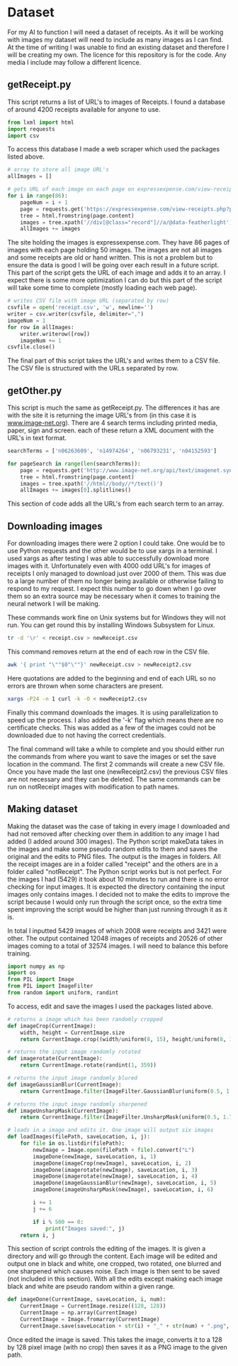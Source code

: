 # Dataset

For my AI to function I will need a dataset of receipts. As it will be working with images my dataset will need to include as many images as I can find. At the time of writing I was unable to find an existing dataset and therefore I will be creating my own. The licence for this repository is for the code. Any media I include may follow a different licence.

## getReceipt.py

This script returns a list of URL's to images of Receipts. I found a database of around 4200 receipts available for anyone to use.

~~~Python
from lxml import html
import requests
import csv
~~~

To access this database I made a web scraper which used the packages listed above.

~~~Python
# array to store all image URL's
allImages = []

# gets URL of each image on each page on expressexpense.com/view-receipts.php
for i in range(86):
    pageNum = i + 1
    page = requests.get('https://expressexpense.com/view-receipts.php?page=%s' % pageNum)
    tree = html.fromstring(page.content)
    images = tree.xpath('//div[@class="record"]//a/@data-featherlight')
    allImages += images
~~~

The site holding the images is expressexpense.com. They have 86 pages of images with each page holding 50 images. The images are not all images and some receipts are old or hand written. This is not a problem but to ensure the data is good I will be going over each result in a future script. This part of the script gets the URL of each image and adds it to an array. I expect there is some more optimization I can do but this part of the script will take some time to complete (mostly loading each web page).

~~~Python
# writes CSV file with image URL (separated by row)
csvfile = open('receipt.csv', 'w', newline='')
writer = csv.writer(csvfile, delimiter=",")
imageNum = 1
for row in allImages:
    writer.writerow([row])
    imageNum += 1
csvfile.close()
~~~

The final part of this script takes the URL's and writes them to a CSV file. The CSV file is structured with the URLs separated by row.

## getOther.py

This script is much the same as getReceipt.py. The differences it has are with the site it is returning the image URL's from (in this case it is www.image-net.org). There are 4 search terms including printed media, paper, sign and screen. each of these return a XML document with the URL's in text format.

~~~ Python
searchTerms = ['n06263609', 'n14974264', 'n06793231', 'n04152593']

for pageSearch in range(len(searchTerms)):
    page = requests.get('http://www.image-net.org/api/text/imagenet.synset.geturls?wnid=%s' % searchTerms[pageSearch])
    tree = html.fromstring(page.content)
    images = tree.xpath('//html//body//*/text()')
    allImages += images[0].splitlines()
~~~

This section of code adds all the URL's from each search term to an array.

## Downloading images

For downloading images there were 2 option I could take. One would be to use Python requests and the other would be to use xargs in a terminal. I used xargs as after testing I was able to successfully download more images with it. Unfortunately even with 4000 odd URL's for images of receipts I only managed to download just over 2000 of them. This was due to a large number of them no longer being available or otherwise failing to respond to my request. I expect this number to go down when I go over them so an extra source may be necessary when it comes to training the neural network I will be making. 

These commands work fine on Unix systems but for Windows they will not run. You can get round this by installing Windows Subsystem for Linux.

~~~ bash
tr -d '\r' < receipt.csv > newReceipt.csv
~~~

This command removes return at the end of each row in the CSV file.

~~~ bash
awk '{ print "\""$0"\""}' newReceipt.csv > newReceipt2.csv
~~~

Here quotations are added to the beginning and end of each URL so no errors are thrown when some characters are present.

~~~ bash
xargs -P24 -n 1 curl -k -O < newReceipt2.csv
~~~

Finally this command downloads the images. It is using parallelization to speed up the process. I also added the '-k' flag which means there are no certificate checks. This was added as a few of the images could not be downloaded due to not having the correct credentials.

The final command will take a while to complete and you should either run the commands from where you want to save the images or set the save location in the command. The first 2 commands will create a new CSV file. Once you have made the last one (newReceipt2.csv) the previous CSV files are not necessary and they can be deleted. The same commands can be run on notReceipt images with modification to path names.

## Making dataset

Making the dataset was the case of taking in every image I downloaded and had not removed after checking over them in addition to any image I had added (I added around 300 images). The Python script makeData takes in the images and make some pseudo random edits to them and saves the original and the edits to PNG files. The output is the images in folders. All the receipt images are in a folder called "receipt" and the others are in a folder called "notReceipt". The Python script works but is not perfect. For the images I had (5429) it took about 10 minutes to run and there is no error checking for input images. It is expected the directory containing the input images only contains images. I decided not to make the edits to improve the script because I would only run through the script once, so the extra time spent improving the script would be higher than just running through it as it is.

In total I inputted 5429 images of which 2008 were receipts and 3421 were other. The output contained 12048 images of receipts and 20526 of other images coming to a total of 32574 images. I will need to balance this before training.

~~~Python
import numpy as np
import os
from PIL import Image
from PIL import ImageFilter
from random import uniform, randint
~~~

To access, edit and save the images I used the packages listed above.

~~~Python
# returns a image which has been randomly cropped
def imageCrop(CurrentImage):
    width, height = CurrentImage.size
    return CurrentImage.crop((width/uniform(8, 15), height/uniform(8, 15), (width - width/uniform(8, 15)), (height - height/uniform(8, 15))))

# returns the input image randomly rotated
def imagerotate(CurrentImage):
    return CurrentImage.rotate(randint(1, 359))

# returns the input image randomly blured
def imageGaussianBlur(CurrentImage):
    return CurrentImage.filter(ImageFilter.GaussianBlur(uniform(0.5, 1.7)))

# returns the input image randomly sharpened
def imageUnsharpMask(CurrentImage):
    return CurrentImage.filter(ImageFilter.UnsharpMask(uniform(0.5, 1.7), randint(1, 500), randint(1, 3)))

# loads in a image and edits it. One image will output six images
def loadImages(filePath, saveLocation, i, j):
	for file in os.listdir(filePath):
		newImage = Image.open(filePath + file).convert("L")
		imageDone(newImage, saveLocation, i, 1)
		imageDone(imageCrop(newImage), saveLocation, i, 2)
		imageDone(imagerotate(newImage), saveLocation, i, 3)
		imageDone(imagerotate(newImage), saveLocation, i, 4)
		imageDone(imageGaussianBlur(newImage), saveLocation, i, 5)
		imageDone(imageUnsharpMask(newImage), saveLocation, i, 6)

		i += 1
		j += 6

		if i % 500 == 0:
			print("Images saved:", j)
	return i, j
~~~

This section of script controls the editing of the images. It is given a directory and will go through the content. Each image will be edited and output one in black and white, one cropped, two rotated, one blurred and one sharpened which causes noise. Each image is then sent to be saved (not included in this section). With all the edits except making each image black and white are pseudo random within a given range.

~~~ Python
def imageDone(CurrentImage, saveLocation, i, num):
	CurrentImage = CurrentImage.resize((128, 128))
	CurrentImage = np.array(CurrentImage)
	CurrentImage = Image.fromarray(CurrentImage)
	CurrentImage.save(saveLocation + str(i) + "_" + str(num) + ".png", "PNG")
~~~

Once edited the image is saved. This takes the image, converts it to a 128 by 128 pixel image (with no crop) then saves it as a PNG image to the given path.
